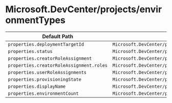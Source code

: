 # Microsoft.DevCenter/projects/environmentTypes

| Default Path | Alias |
|---|---|
| `properties.deploymentTargetId` | `Microsoft.DevCenter/projects/environmentTypes/deploymentTargetId` |
| `properties.status` | `Microsoft.DevCenter/projects/environmentTypes/status` |
| `properties.creatorRoleAssignment` | `Microsoft.DevCenter/projects/environmentTypes/creatorRoleAssignment` |
| `properties.creatorRoleAssignment.roles` | `Microsoft.DevCenter/projects/environmentTypes/creatorRoleAssignment.roles` |
| `properties.userRoleAssignments` | `Microsoft.DevCenter/projects/environmentTypes/userRoleAssignments` |
| `properties.provisioningState` | `Microsoft.DevCenter/projects/environmentTypes/provisioningState` |
| `properties.displayName` | `Microsoft.DevCenter/projects/environmentTypes/displayName` |
| `properties.environmentCount` | `Microsoft.DevCenter/projects/environmentTypes/environmentCount` |

